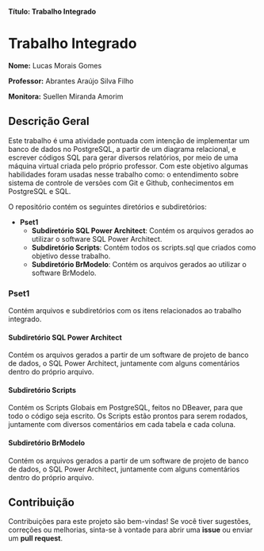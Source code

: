 **Título: Trabalho Integrado**

# Trabalho Integrado

**Nome:** Lucas Morais Gomes

**Professor:** Abrantes Araújo Silva Filho

**Monitora:** Suellen Miranda Amorim

## Descrição Geral

Este trabalho é uma atividade pontuada com intenção de implementar um banco de dados no PostgreSQL, a partir de um diagrama relacional, e escrever códigos SQL para gerar diversos relatórios, por meio de uma máquina virtual criada pelo próprio professor. Com este objetivo algumas habilidades foram usadas nesse trabalho como: o entendimento sobre sistema de controle de versões com Git e Github, conhecimentos em PostgreSQL e SQL.

O repositório contém os seguintes diretórios e subdiretórios:

- **Pset1**
  - **Subdiretório SQL Power Architect**: Contém os arquivos gerados ao utilizar o software SQL Power Architect.
  - **Subdiretório Scripts**: Contém todos os scripts.sql que criados como objetivo desse trabalho.
  - **Subdiretório BrModelo**: Contém os arquivos gerados ao utilizar o software BrModelo.

### Pset1

Contém arquivos e subdiretórios com os itens relacionados ao trabalho integrado.

#### Subdiretório SQL Power Architect

Contém os arquivos gerados a partir de um software de projeto de banco de dados, o SQL Power Architect, juntamente com alguns comentários dentro do próprio arquivo.

#### Subdiretório Scripts

Contém os Scripts Globais em PostgreSQL, feitos no DBeaver, para que todo o código seja escrito. Os Scripts estão prontos para serem rodados, juntamente com diversos comentários em cada tabela e cada coluna.

#### Subdiretório BrModelo

Contém os arquivos gerados a partir de um software de projeto de banco de dados, o SQL Power Architect, juntamente com alguns comentários dentro do próprio arquivo.

## Contribuição

Contribuições para este projeto são bem-vindas! Se você tiver sugestões, correções ou melhorias, sinta-se à vontade para abrir uma **issue** ou enviar um **pull request**.

